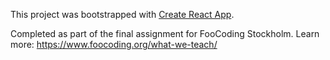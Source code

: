 This project was bootstrapped with [Create React App](https://github.com/facebook/create-react-app).

Completed as part of the final assignment for FooCoding Stockholm. 
Learn more: https://www.foocoding.org/what-we-teach/

